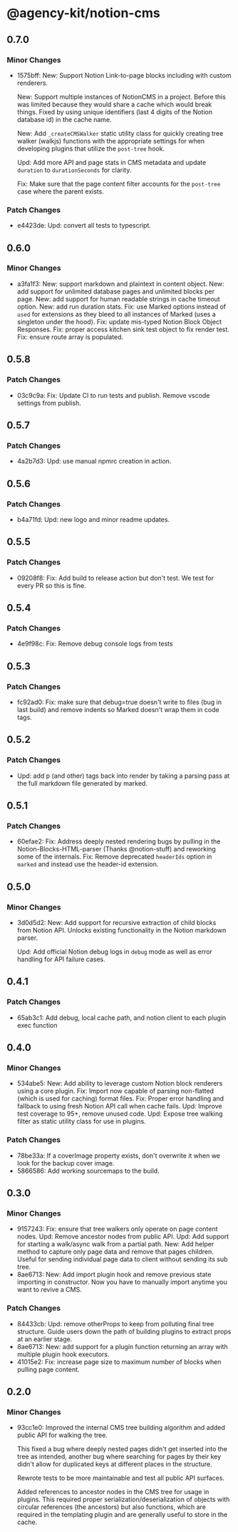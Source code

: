 # @agency-kit/notion-cms

## 0.7.0

### Minor Changes

- 1575bff: New: Support Notion Link-to-page blocks including with custom renderers.

  New: Support multiple instances of NotionCMS in a project. Before this was limited because they would share a cache which would break things. Fixed by using unique identifiers (last 4 digits of the Notion database id) in the cache name.

  New: Add `_createCMSWalker` static utility class for quickly creating tree walker (walkjs) functions with the appropriate settings for when developing plugins that utilize the `post-tree` hook.

  Upd: Add more API and page stats in CMS metadata and update `duration` to `durationSeconds` for clarity.

  Fix: Make sure that the page content filter accounts for the `post-tree` case where the parent exists.

### Patch Changes

- e4423de: Upd: convert all tests to typescript.

## 0.6.0

### Minor Changes

- a3fa1f3: New: support markdown and plaintext in content object.
  New: add support for unlimited database pages and unlimited blocks per page.
  New: add support for human readable strings in cache timeout option.
  New: add run duration stats.
  Fix: use Marked options instead of `used` for extensions as they bleed to all instances of Marked (uses a singleton under the hood).
  Fix: update mis-typed Notion Block Object Responses.
  Fix: proper access kitchen sink test object to fix render test.
  Fix: ensure route array is populated.

## 0.5.8

### Patch Changes

- 03c9c9a: Fix: Update CI to run tests and publish. Remove vscode settings from publish.

## 0.5.7

### Patch Changes

- 4a2b7d3: Upd: use manual npmrc creation in action.

## 0.5.6

### Patch Changes

- b4a71fd: Upd: new logo and minor readme updates.

## 0.5.5

### Patch Changes

- 09208f8: Fix: Add build to release action but don't test. We test for every PR so this is fine.

## 0.5.4

### Patch Changes

- 4e9f98c: Fix: Remove debug console logs from tests

## 0.5.3

### Patch Changes

- fc92ad0: Fix: make sure that debug=true doesn't write to files (bug in last build) and remove indents so Marked doesn't wrap them in code tags.

## 0.5.2

### Patch Changes

- Upd: add p (and other) tags back into render by taking a parsing pass at the full markdown file generated by marked.

## 0.5.1

### Patch Changes

- 60efae2: Fix: Address deeply nested rendering bugs by pulling in the Notion-Blocks-HTML-parser (Thanks @notion-stuff) and reworking some of the internals.
  Fix: Remove deprecated `headerIds` option in `marked` and instead use the header-id extension.

## 0.5.0

### Minor Changes

- 3d0d5d2: New: Add support for recursive extraction of child blocks from Notion API. Unlocks existing functionality in the Notion markdown parser.

  Upd: Add official Notion debug logs in `debug` mode as well as error handling for API failure cases.

## 0.4.1

### Patch Changes

- 65ab3c1: Add debug, local cache path, and notion client to each plugin exec function

## 0.4.0

### Minor Changes

- 534abe5: New: Add ability to leverage custom Notion block renderers using a core plugin.
  Fix: Import now capable of parsing non-flatted (which is used for caching) format files.
  Fix: Proper error handling and fallback to using fresh Notion API call when cache fails.
  Upd: Improve test coverage to 95+, remove unused code.
  Upd: Expose tree walking filter as static utility class for use in plugins.

### Patch Changes

- 78be33a: If a coverImage property exists, don't overwrite it when we look for the backup cover image.
- 5866586: Add working sourcemaps to the build.

## 0.3.0

### Minor Changes

- 9157243: Fix: ensure that tree walkers only operate on page content nodes.
  Upd: Remove ancestor nodes from public API.
  Upd: Add support for starting a walk/async walk from a partial path.
  New: Add helper method to capture only page data and remove that pages children. Useful for sending individual page data to client without sending its sub tree.
- 8ae6713: New: Add import plugin hook and remove previous state importing in constructor. Now you have to manually import anytime you want to revive a CMS.

### Patch Changes

- 84433cb: Upd: remove otherProps to keep from polluting final tree structure. Guide users down the path of building plugins to extract props at an earlier stage.
- 8ae6713: New: add support for a plugin function returning an array with multiple plugin hook executors.
- 41015e2: Fix: increase page size to maximum number of blocks when pulling page content.

## 0.2.0

### Minor Changes

- 93cc1e0: Improved the internal CMS tree building algorithm and added public API for walking the tree.

  This fixed a bug where deeply nested pages didn't get inserted into the tree as intended, another bug
  where searching for pages by their key didn't allow for duplicated keys at different places in the structure.

  Rewrote tests to be more maintainable and test all public API surfaces.

  Added references to ancestor nodes in the CMS tree for usage in plugins. This required proper serialization/deserialization
  of objects with circular references (the ancestors) but also functions, which are required in the templating plugin and are generally useful to store in the cache.
